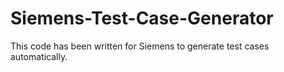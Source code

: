 # Siemens-Test-Case-Generator
This code has been written for Siemens to generate test cases automatically.
